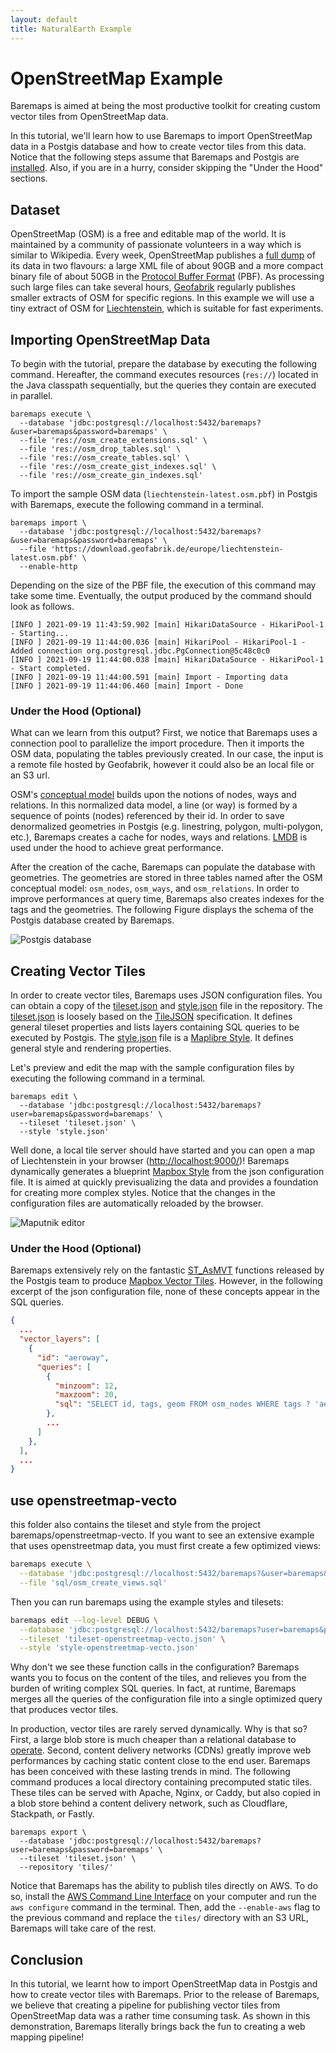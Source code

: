 ```yaml
---
layout: default
title: NaturalEarth Example
---
```


# OpenStreetMap Example

Baremaps is aimed at being the most productive toolkit for creating custom vector tiles from OpenStreetMap data.

In this tutorial, we'll learn how to use Baremaps to import OpenStreetMap data in a Postgis database and how to create vector tiles from this data.
Notice that the following steps assume that Baremaps and Postgis are [installed](https://www.baremaps.com/installation/).
Also, if you are in a hurry, consider skipping the "Under the Hood" sections.

## Dataset

OpenStreetMap (OSM) is a free and editable map of the world.
It is maintained by a community of passionate volunteers in a way which is similar to Wikipedia.
Every week, OpenStreetMap publishes a [full dump](https://planet.openstreetmap.org/) of its data in two flavours: a large XML file of about 90GB and a more compact binary file of about 50GB in the [Protocol Buffer Format](https://developers.google.com/protocol-buffers) (PBF).
As processing such large files can take several hours, [Geofabrik](http://www.geofabrik.de/data/download.html) regularly publishes smaller extracts of OSM for specific regions.
In this example we will use a tiny extract of OSM for [Liechtenstein](https://en.wikipedia.org/wiki/Liechtenstein), which is suitable for fast experiments.

## Importing OpenStreetMap Data

To begin with the tutorial, prepare the database by executing the following command.
Hereafter, the command executes resources (`res://`) located in the Java classpath sequentially, but the queries they contain are executed in parallel.

```
baremaps execute \
  --database 'jdbc:postgresql://localhost:5432/baremaps?&user=baremaps&password=baremaps' \
  --file 'res://osm_create_extensions.sql' \
  --file 'res://osm_drop_tables.sql' \
  --file 'res://osm_create_tables.sql' \
  --file 'res://osm_create_gist_indexes.sql' \
  --file 'res://osm_create_gin_indexes.sql'
```

To import the sample OSM data (`liechtenstein-latest.osm.pbf`) in Postgis with Baremaps, execute the following command in a terminal.

```
baremaps import \
  --database 'jdbc:postgresql://localhost:5432/baremaps?&user=baremaps&password=baremaps' \
  --file 'https://download.geofabrik.de/europe/liechtenstein-latest.osm.pbf' \
  --enable-http
```

Depending on the size of the PBF file, the execution of this command may take some time.
Eventually, the output produced by the command should look as follows.

```
[INFO ] 2021-09-19 11:43:59.902 [main] HikariDataSource - HikariPool-1 - Starting...
[INFO ] 2021-09-19 11:44:00.036 [main] HikariPool - HikariPool-1 - Added connection org.postgresql.jdbc.PgConnection@5c48c0c0
[INFO ] 2021-09-19 11:44:00.038 [main] HikariDataSource - HikariPool-1 - Start completed.
[INFO ] 2021-09-19 11:44:00.591 [main] Import - Importing data
[INFO ] 2021-09-19 11:44:06.460 [main] Import - Done
```

### Under the Hood (Optional)

What can we learn from this output?
First, we notice that Baremaps uses a connection pool to parallelize the import procedure.
Then it imports the OSM data, populating the tables previously created.
In our case, the input is a remote file hosted by Geofabrik, however it could also be an local file or an S3 url.

OSM's [conceptual model](https://wiki.openstreetmap.org/wiki/Elements) builds upon the notions of nodes, ways and relations.
In this normalized data model, a line (or way) is formed by a sequence of points (nodes) referenced by their id.
In order to save denormalized geometries in Postgis (e.g. linestring, polygon, multi-polygon, etc.), Baremaps creates a cache for nodes, ways and relations.
[LMDB](https://symas.com/lmdb/) is used under the hood to achieve great performance.

After the creation of the cache, Baremaps can populate the database with geometries.
The geometries are stored in three tables named after the OSM conceptual model: `osm_nodes`, `osm_ways`, and `osm_relations`.
In order to improve performances at query time, Baremaps also creates indexes for the tags and the geometries.
The following Figure displays the schema of the Postgis database created by Baremaps.

![Postgis database](database.png)

## Creating Vector Tiles

In order to create vector tiles, Baremaps uses JSON configuration files.
You can obtain a copy of the [tileset.json](https://raw.githubusercontent.com/baremaps/baremaps/main/docs/examples/openstreetmap/tileset.json) and [style.json](https://raw.githubusercontent.com/baremaps/baremaps/main/docs/examples/openstreetmap/style.json) file in the repository.
The [tileset.json](https://raw.githubusercontent.com/baremaps/baremaps/main/docs/examples/openstreetmap/tileset.json) is loosely based on the [TileJSON](https://github.com/mapbox/tilejson-spec) specification.
It defines general tileset properties and lists layers containing SQL queries to be executed by Postgis.
The [style.json](https://raw.githubusercontent.com/baremaps/baremaps/main/docs/examples/openstreetmap/style.json) file is a [Maplibre Style](https://maplibre.org/maplibre-gl-js-docs/api/).
It defines general style and rendering properties.

Let's preview and edit the map with the sample configuration files by executing the following command in a terminal.

```
baremaps edit \
  --database 'jdbc:postgresql://localhost:5432/baremaps?user=baremaps&password=baremaps' \
  --tileset 'tileset.json' \
  --style 'style.json'
```

Well done, a local tile server should have started and you can open a map of Liechtenstein in your browser ([http://localhost:9000/](http://localhost:9000/))!
Baremaps dynamically generates a blueprint [Mapbox Style](https://docs.mapbox.com/mapbox-gl-js/style-spec/) from the json configuration file.
It is aimed at quickly previsualizing the data and provides a foundation for creating more complex styles.
Notice that the changes in the configuration files are automatically reloaded by the browser.

![Maputnik editor](screenshot.png)

### Under the Hood (Optional)

Baremaps extensively rely on the fantastic [ST_AsMVT](https://postgis.net/docs/ST_AsMVT.html) functions released by the Postgis team to produce [Mapbox Vector Tiles](https://docs.mapbox.com/vector-tiles/specification/).
However, in the following excerpt of the json configuration file, none of these concepts appear in the SQL queries.

```json
{
  ...
  "vector_layers": [
    {
      "id": "aeroway",
      "queries": [
        {
          "minzoom": 12,
          "maxzoom": 20,
          "sql": "SELECT id, tags, geom FROM osm_nodes WHERE tags ? 'aeroway'"
        },
        ...
      ]
    },
  ],
  ...
}
```

## use openstreetmap-vecto

this folder also contains the tileset and style from the project baremaps/openstreetmap-vecto. If you want to see an extensive example that uses openstreetmap data, you must first create a few optimized views:

```bash
baremaps execute \
  --database 'jdbc:postgresql://localhost:5432/baremaps?&user=baremaps&password=baremaps' \
  --file 'sql/osm_create_views.sql'
```

Then you can run baremaps using the example styles and tilesets:

```bash
baremaps edit --log-level DEBUG \
  --database 'jdbc:postgresql://localhost:5432/baremaps?user=baremaps&password=baremaps' \
  --tileset 'tileset-openstreetmap-vecto.json' \
  --style 'style-openstreetmap-vecto.json'
```

Why don't we see these function calls in the configuration?
Baremaps wants you to focus on the content of the tiles, and relieves you from the burden of writing complex SQL queries.
In fact, at runtime, Baremaps merges all the queries of the configuration file into a single optimized query that produces vector tiles.

In production, vector tiles are rarely served dynamically. Why is that so?
First, a large blob store is much cheaper than a relational database to [operate](https://wiki.c2.com/?StorageIsCheap).
Second, content delivery networks (CDNs) greatly improve web performances by caching static content close to the end user.
Baremaps has been conceived with these lasting trends in mind.
The following command produces a local directory containing precomputed static tiles.
These tiles can be served with Apache, Nginx, or Caddy, but also copied in a blob store behind a content delivery network, such as Cloudflare, Stackpath, or Fastly.

```
baremaps export \
  --database 'jdbc:postgresql://localhost:5432/baremaps?user=baremaps&password=baremaps' \
  --tileset 'tileset.json' \
  --repository 'tiles/'
```

Notice that Baremaps has the ability to publish tiles directly on AWS.
To do so, install the [AWS Command Line Interface](https://aws.amazon.com/cli/) on your computer and run the `aws configure` command in the terminal.
Then, add the `--enable-aws` flag to the previous command and replace the `tiles/` directory with an S3 URL, Baremaps will take care of the rest.

## Conclusion

In this tutorial, we learnt how to import OpenStreetMap data in Postgis and how to create vector tiles with Baremaps.
Prior to the release of Baremaps, we believe that creating a pipeline for publishing vector tiles from OpenStreetMap data was a rather time consuming task.
As shown in this demonstration, Baremaps literally brings back the fun to creating a web mapping pipeline!
